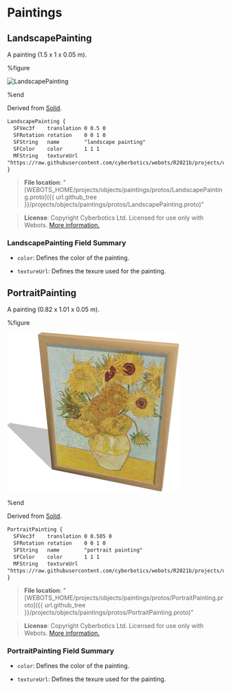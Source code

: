 # Paintings

## LandscapePainting

A painting (1.5 x 1 x 0.05 m).

%figure

![LandscapePainting](images/objects/paintings/LandscapePainting/model.thumbnail.png)

%end

Derived from [Solid](../reference/solid.md).

```
LandscapePainting {
  SFVec3f    translation 0 0.5 0
  SFRotation rotation    0 0 1 0
  SFString   name        "landscape painting"
  SFColor    color       1 1 1
  MFString   textureUrl  "https://raw.githubusercontent.com/cyberbotics/webots/R2021b/projects/objects/paintings/protos/textures/landscape_painting.jpg"
}
```

> **File location**: "[WEBOTS\_HOME/projects/objects/paintings/protos/LandscapePainting.proto]({{ url.github_tree }}/projects/objects/paintings/protos/LandscapePainting.proto)"

> **License**: Copyright Cyberbotics Ltd. Licensed for use only with Webots.
[More information.](https://cyberbotics.com/webots_assets_license)

### LandscapePainting Field Summary

- `color`: Defines the color of the painting.

- `textureUrl`: Defines the texure used for the painting.

## PortraitPainting

A painting (0.82 x 1.01 x 0.05 m).

%figure

![PortraitPainting](images/objects/paintings/PortraitPainting/model.thumbnail.png)

%end

Derived from [Solid](../reference/solid.md).

```
PortraitPainting {
  SFVec3f    translation 0 0.505 0
  SFRotation rotation    0 0 1 0
  SFString   name        "portrait painting"
  SFColor    color       1 1 1
  MFString   textureUrl  "https://raw.githubusercontent.com/cyberbotics/webots/R2021b/projects/objects/paintings/protos/textures/portrait_painting.jpg"
}
```

> **File location**: "[WEBOTS\_HOME/projects/objects/paintings/protos/PortraitPainting.proto]({{ url.github_tree }}/projects/objects/paintings/protos/PortraitPainting.proto)"

> **License**: Copyright Cyberbotics Ltd. Licensed for use only with Webots.
[More information.](https://cyberbotics.com/webots_assets_license)

### PortraitPainting Field Summary

- `color`: Defines the color of the painting.

- `textureUrl`: Defines the texure used for the painting.

